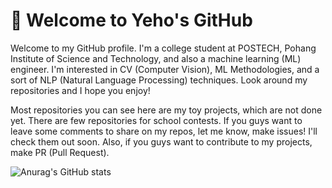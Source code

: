 # 👋 Welcome to Yeho's GitHub
Welcome to my GitHub profile. I'm a college student at POSTECH, Pohang Institute of Science and Technology, and also a machine learning (ML) engineer. I'm interested in CV (Computer Vision), ML Methodologies, and a sort of NLP (Natural Language Processing) techniques. Look around my repositories and I hope you enjoy!

Most repositories you can see here are my toy projects, which are not done yet. There are few repositories for school contests. If you guys want to leave some comments to share on my repos, let me know, make issues! I'll check them out soon. Also, if you guys want to contribute to my projects, make PR (Pull Request). 

![Anurag's GitHub stats](https://github-readme-stats.vercel.app/api?username=yehogwon&theme=onedark&show_icons=true)
